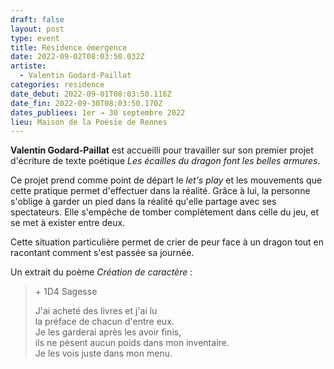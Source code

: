 ```yaml
---
draft: false
layout: post
type: event
title: Résidence émergence
date: 2022-09-02T08:03:50.032Z
artiste:
  - Valentin Godard-Paillat
categories: residence
date_debut: 2022-09-01T08:03:50.116Z
date_fin: 2022-09-30T08:03:50.170Z
dates_publiees: 1er → 30 septembre 2022
lieu: Maison de la Poésie de Rennes
---
```

**Valentin Godard-Paillat** est accueilli pour travailler sur son premier projet d'écriture de texte poétique *Les écailles du dragon font les belles armures*.

Ce projet prend comme point de départ le *let's play* et les mouvements que cette pratique permet d'effectuer dans la réalité. Grâce à lui, la personne s'oblige à garder un pied dans la réalité qu'elle partage avec ses spectateurs. Elle s'empêche de tomber complètement dans celle du jeu, et se met à exister entre deux.

Cette situation particulière permet de crier de peur face à un dragon tout en racontant comment s'est passée sa journée.

Un extrait du poème *Création de caractère* :

> \+ 1D4 Sagesse
>
> J'ai acheté des livres et j'ai lu\
la préface de chacun d'entre eux.\
Je les garderai après les avoir finis,\
ils ne pèsent aucun poids dans mon inventaire.\
Je les vois juste dans mon menu.
